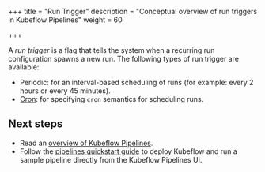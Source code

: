 +++
title = "Run Trigger"
description = "Conceptual overview of run triggers in Kubeflow Pipelines"
weight = 60
                    
+++

A *run trigger* is a flag that tells the system when a recurring run
configuration spawns a new run. The following types of run trigger are
available:

* Periodic: for an interval-based scheduling of runs (for example: every 2 hours 
  or every 45 minutes).
* [Cron](https://en.wikipedia.org/wiki/Cron): for specifying `cron` semantics for scheduling runs.

## Next steps

* Read an [overview of Kubeflow Pipelines](/docs/components/pipelines/overview/).
* Follow the [pipelines quickstart guide](/docs/components/pipelines/getting-started/) 
  to deploy Kubeflow and run a sample pipeline directly from the Kubeflow 
  Pipelines UI.
